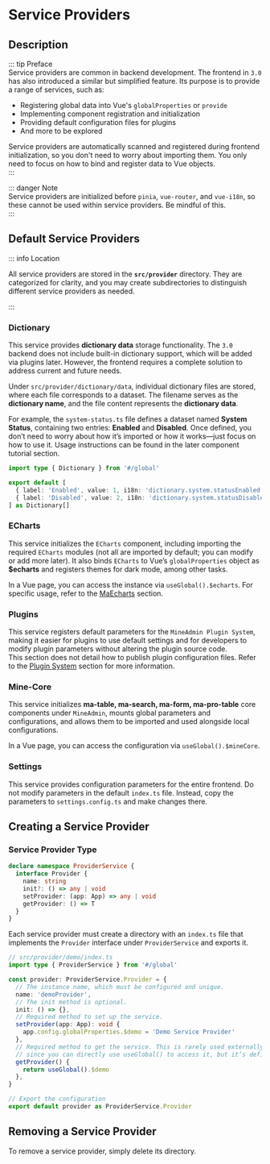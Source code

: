 # Service Providers

## Description  
::: tip Preface  
Service providers are common in backend development. The frontend in `3.0` has also introduced a similar but simplified feature. Its purpose is to provide a range of services, such as:  
- Registering global data into Vue's `globalProperties` or `provide`  
- Implementing component registration and initialization  
- Providing default configuration files for plugins  
- And more to be explored  

Service providers are automatically scanned and registered during frontend initialization, so you don't need to worry about importing them. You only need to focus on how to bind and register data to Vue objects.  
:::  

::: danger Note  
Service providers are initialized before `pinia`, `vue-router`, and `vue-i18n`, so these cannot be used within service providers. Be mindful of this.  
:::  

## Default Service Providers  

::: info Location  

All service providers are stored in the **`src/provider`** directory. They are categorized for clarity, and you may create subdirectories to distinguish different service providers as needed.  

:::  

### Dictionary  
This service provides **dictionary data** storage functionality. The `3.0` backend does not include built-in dictionary support, which will be added via plugins later. However, the frontend requires a complete solution to address current and future needs.  

Under `src/provider/dictionary/data`, individual dictionary files are stored, where each file corresponds to a dataset. The filename serves as the **dictionary name**, and the file content represents the **dictionary data**.  

For example, the `system-status.ts` file defines a dataset named **System Status**, containing two entries: **Enabled** and **Disabled**. Once defined, you don’t need to worry about how it’s imported or how it works—just focus on how to use it. Usage instructions can be found in the later component tutorial section.  

```ts  
import type { Dictionary } from '#/global'  

export default [  
  { label: 'Enabled', value: 1, i18n: 'dictionary.system.statusEnabled', color: 'primary' },  
  { label: 'Disabled', value: 2, i18n: 'dictionary.system.statusDisabled', color: 'danger' },  
] as Dictionary[]  
```  

### ECharts  
This service initializes the `ECharts` component, including importing the required `ECharts` modules (not all are imported by default; you can modify or add more later). It also binds `ECharts` to Vue’s `globalProperties` object as **$echarts** and registers themes for dark mode, among other tasks.  

In a Vue page, you can access the instance via `useGlobal().$echarts`. For specific usage, refer to the [MaEcharts](/en/front/component/ma-echarts) section.  

### Plugins  
This service registers default parameters for the `MineAdmin Plugin System`, making it easier for plugins to use default settings and for developers to modify plugin parameters without altering the plugin source code.  
This section does not detail how to publish plugin configuration files. Refer to the [Plugin System](/en/front/high/plugins) section for more information.  

### Mine-Core  
This service initializes **ma-table, ma-search, ma-form, ma-pro-table** core components under `MineAdmin`, mounts global parameters and configurations, and allows them to be imported and used alongside local configurations.  

In a Vue page, you can access the configuration via `useGlobal().$mineCore`.  

### Settings  
This service provides configuration parameters for the entire frontend. Do not modify parameters in the default `index.ts` file. Instead, copy the parameters to `settings.config.ts` and make changes there.  

## Creating a Service Provider  

### Service Provider Type  
```ts  
declare namespace ProviderService {  
  interface Provider {  
    name: string  
    init?: () => any | void  
    setProvider: (app: App) => any | void  
    getProvider: () => T  
  }  
}  
```  
Each service provider must create a directory with an `index.ts` file that implements the `Provider` interface under `ProviderService` and exports it.  

```ts  
// src/provider/demo/index.ts  
import type { ProviderService } from '#/global'  

const provider: ProviderService.Provider = {  
  // The instance name, which must be configured and unique.  
  name: 'demoProvider',  
  // The init method is optional.  
  init: () => {},  
  // Required method to set up the service.  
  setProvider(app: App): void {  
    app.config.globalProperties.$demo = 'Demo Service Provider'  
  },  
  // Required method to get the service. This is rarely used externally  
  // since you can directly use useGlobal() to access it, but it’s defined for standardization.  
  getProvider() {  
    return useGlobal().$demo  
  },  
}  

// Export the configuration  
export default provider as ProviderService.Provider  
```  

## Removing a Service Provider  

To remove a service provider, simply delete its directory.